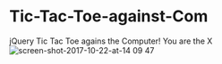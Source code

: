 # Tic-Tac-Toe-against-Com
jQuery Tic Tac Toe agains the Computer!
You are the X
![screen-shot-2017-10-22-at-14 09 47](https://user-images.githubusercontent.com/25347909/31861303-94ceab9a-b733-11e7-9597-a095a67fc5f5.jpg)
